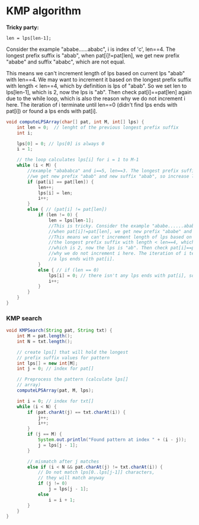 # KMP algorithm

**Tricky party:**
    
    len = lps[len-1];

Consider the example "ababe......ababc", i is index of 'c', len==4. The longest prefix suffix is "abab", when pat[i]!=pat[len], we get new prefix "ababe" and suffix "ababc", which are not equal. 

This means we can't increment length of lps based on current lps "abab" with len==4. We may want to increment it based on the longest prefix suffix with length < len==4, which by definition is lps of "abab". So we set len to lps[len-1], which is 2, now the lps is "ab". Then check pat[i]==pat[len] again due to the while loop, which is also the reason why we do not increment i here. The iteration of i terminate until len==0 (didn't find lps ends with pat[i]) or found a lps ends with pat[i].


```java
void computeLPSArray(char[] pat, int M, int[] lps) {
    int len = 0;  // lenght of the previous longest prefix suffix
    int i;

    lps[0] = 0; // lps[0] is always 0
    i = 1;

    // the loop calculates lps[i] for i = 1 to M-1
    while (i < M) {
        //example "abababca" and i==5, len==3. The longest prefix suffix is "aba", when pat[i]==pat[len],
        //we get new prefix "abab" and new suffix "abab", so increase length of  current lps by 1 and go to next iteration. 
        if (pat[i] == pat[len]) {
            len++;
            lps[i] = len;
            i++;
        }
        else { // (pat[i] != pat[len]) 
            if (len != 0) {
                len = lps[len-1];
                //This is tricky. Consider the example "ababe......ababc", i is index of 'c', len==4. The longest prefix suffix is "abab",
                //when pat[i]!=pat[len], we get new prefix "ababe" and suffix "ababc", which are not equal. 
                //This means we can't increment length of lps based on current lps "abab" with len==4. We may want to increment it based on
                //the longest prefix suffix with length < len==4, which by definition is lps of "abab". So we set len to lps[len-1],
                //which is 2, now the lps is "ab". Then check pat[i]==pat[len] again due to the while loop, which is also the reason
                //why we do not increment i here. The iteration of i terminate until len==0 (didn't find lps ends with pat[i]) or found
                //a lps ends with pat[i].
            }
            else { // if (len == 0)
                lps[i] = 0; // there isn't any lps ends with pat[i], so set lps[i] = 0 and go to next iteration.
                i++;
            }
        }
    }
}  
```

### KMP search
```java
void KMPSearch(String pat, String txt) {
    int M = pat.length();
    int N = txt.length();

    // create lps[] that will hold the longest
    // prefix suffix values for pattern
    int lps[] = new int[M];
    int j = 0; // index for pat[]

    // Preprocess the pattern (calculate lps[]
    // array)
    computeLPSArray(pat, M, lps);

    int i = 0; // index for txt[]
    while (i < N) {
        if (pat.charAt(j) == txt.charAt(i)) {
            j++;
            i++;
        }
        if (j == M) {
            System.out.println("Found pattern at index " + (i - j));
            j = lps[j - 1];
        }

        // mismatch after j matches
        else if (i < N && pat.charAt(j) != txt.charAt(i)) {
            // Do not match lps[0..lps[j-1]] characters,
            // they will match anyway
            if (j != 0)
                j = lps[j - 1];
            else
                i = i + 1;
        }
    }
}
```
